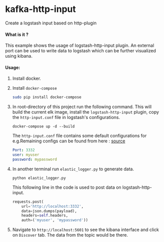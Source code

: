 # kafka-http-input
Create a logstash input based on http-plugin

#### What is it ?
 This example shows the usage of logstash-http-input plugin. An external port can be used to write data to logstash which can be further visualized using kibana.

#### Usage:
 1. Install docker.
 2. Install `docker-compose`

    ```bash
    sudo pip install docker-compose
    ```

 3. In root-directory of this project run the following command. This will build the current elk image, install the `logstash-http-input` plugin, copy the `http-input.conf` file in logstash's configurations.

    `docker-compose up -d --build`

    The `http-input.conf` file contains some default configurations for e.g.Remaining configs can be found from here : [source](https://www.elastic.co/guide/en/logstash/current/plugins-inputs-http.html)

    ```yaml
    Port: 3332
    user: myuser
    password: mypassword
    ```   
4. In another terminal run `elastic_logger.py` to generate data.

    `python elastic_logger.py`

    This following line in the code is used to post data on logstash-http-input.

    ```python
    requests.post(
        url='http://localhost:3332',
        data=json.dumps(payload),
        headers=self.headers,
        auth=('myuser', 'mypassword'))
    ```
5. Navigate to `http://localhost:5601` to see the kibana interface and click on `Discover` tab. The data from the topic would be there.

